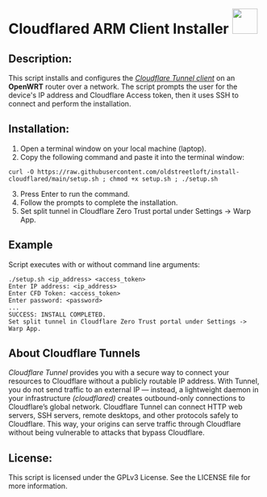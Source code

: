 # Cloudflared ARM Client Installer  <img src="https://user-images.githubusercontent.com/95660759/234452549-53925c8f-bc2f-4eaf-b2e1-8cf13d2adbe7.png" width="50" height="50">

## Description:
This script installs and configures the *[Cloudflare Tunnel client](https://github.com/cloudflare/cloudflared)* on an **OpenWRT** router over a network. The script prompts the user for the device's IP address and Cloudflare Access token, then it uses SSH to connect and perform the installation. 
## Installation:
1.  Open a terminal window on your local machine (laptop).
2.  Copy the following command and paste it into the terminal window:
```
curl -O https://raw.githubusercontent.com/oldstreetloft/install-cloudflared/main/setup.sh ; chmod +x setup.sh ; ./setup.sh
```
3.  Press Enter to run the command.
4.  Follow the prompts to complete the installation.
5.  Set split tunnel in Cloudflare Zero Trust portal under Settings -> Warp App.

## Example
Script executes with or without command line arguments:
```
./setup.sh <ip_address> <access_token>
Enter IP address: <ip_address>
Enter CFD Token: <access_token>
Enter password: <password>
...
SUCCESS: INSTALL COMPLETED.
Set split tunnel in Cloudflare Zero Trust portal under Settings -> Warp App.
```
## About Cloudflare Tunnels
*Cloudflare Tunnel* provides you with a secure way to connect your resources to Cloudflare without a publicly routable IP address. With Tunnel, you do not send traffic to an external IP — instead, a lightweight daemon in your infrastructure *(cloudflared)* creates outbound-only connections to Cloudflare’s global network. Cloudflare Tunnel can connect HTTP web servers, SSH servers, remote desktops, and other protocols safely to Cloudflare. This way, your origins can serve traffic through Cloudflare without being vulnerable to attacks that bypass Cloudflare.
## License:
This script is licensed under the GPLv3 License. See the LICENSE file for more information.
